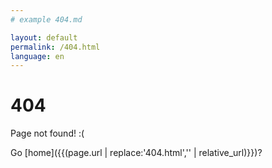```yaml
---
# example 404.md

layout: default
permalink: /404.html
language: en
---
```


# 404

Page not found! :(

Go [home]({{(page.url | replace:'404.html','' | relative_url)}})?

